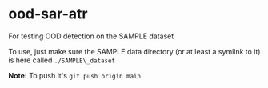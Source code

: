 # ood-sar-atr

For testing OOD detection on the SAMPLE dataset

To use, just make sure the SAMPLE data directory (or at least a symlink to it) is here called ``` ./SAMPLE\_dataset ```

**Note:** To push it's ``` git push origin main ```
